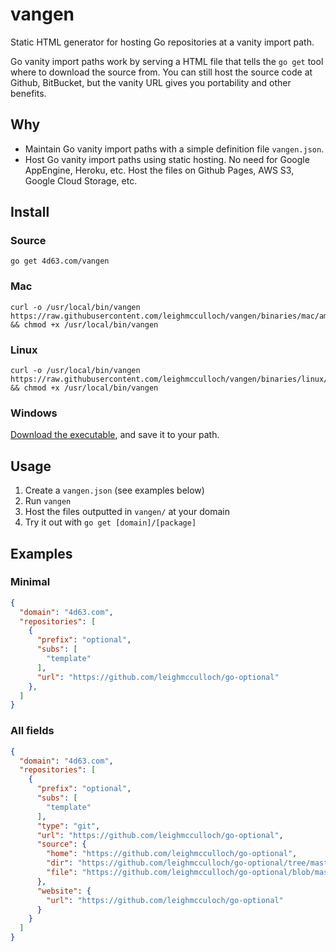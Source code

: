 # vangen

Static HTML generator for hosting Go repositories at a vanity import path.

Go vanity import paths work by serving a HTML file that tells the `go get` tool where to download the source from. You can still host the source code at Github, BitBucket, but the vanity URL gives you portability and other benefits.

## Why
* Maintain Go vanity import paths with a simple definition file `vangen.json`.
* Host Go vanity import paths using static hosting. No need for Google AppEngine, Heroku, etc. Host the files on Github Pages, AWS S3, Google Cloud Storage, etc.

## Install

### Source

```
go get 4d63.com/vangen
```

### Mac

```
curl -o /usr/local/bin/vangen https://raw.githubusercontent.com/leighmcculloch/vangen/binaries/mac/amd64/vangen && chmod +x /usr/local/bin/vangen
```

### Linux

```
curl -o /usr/local/bin/vangen https://raw.githubusercontent.com/leighmcculloch/vangen/binaries/linux/amd64/vangen && chmod +x /usr/local/bin/vangen
```

### Windows

[Download the executable](https://raw.githubusercontent.com/leighmcculloch/vangen/binaries/windows/amd64/vangen.exe), and save it to your path.

## Usage

1. Create a `vangen.json` (see examples below)
2. Run `vangen`
3. Host the files outputted in `vangen/` at your domain
4. Try it out with `go get [domain]/[package]`

## Examples

### Minimal

```json
{
  "domain": "4d63.com",
  "repositories": [
    {
      "prefix": "optional",
      "subs": [
        "template"
      ],
      "url": "https://github.com/leighmcculloch/go-optional"
    },
  ]
}
```

### All fields

```json
{
  "domain": "4d63.com",
  "repositories": [
    {
      "prefix": "optional",
      "subs": [
        "template"
      ],
      "type": "git",
      "url": "https://github.com/leighmcculloch/go-optional",
      "source": {
        "home": "https://github.com/leighmcculloch/go-optional",
        "dir": "https://github.com/leighmcculloch/go-optional/tree/master{/dir}",
        "file": "https://github.com/leighmcculloch/go-optional/blob/master{/dir}/{file}#L{line}"
      },
      "website": {
        "url": "https://github.com/leighmcculoch/go-optional"
      }
    }
  ]
}
```

